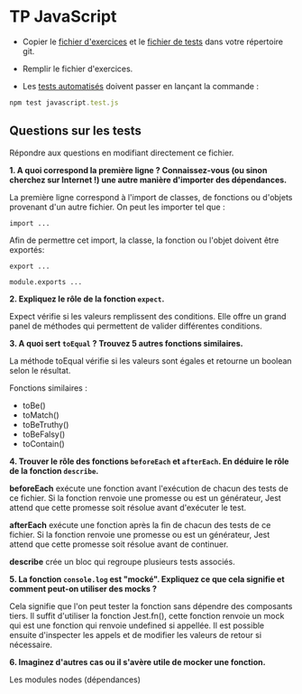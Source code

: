 # TP JavaScript

- Copier le [fichier d'exercices](../assets/javascript.js) et le [fichier de tests](../assets/javascript.test.js) dans votre répertoire git.

- Remplir le fichier d'exercices.

- Les [tests automatisés](../assets/javascript.test.js) doivent passer en lançant la commande :

```js
npm test javascript.test.js
```

## Questions sur les tests 
Répondre aux questions en modifiant directement ce fichier.

**1. A quoi correspond la première ligne ? Connaissez-vous (ou sinon cherchez sur Internet !) une autre manière d'importer des dépendances.**

La première ligne correspond à l'import de classes, de fonctions ou d'objets provenant d'un autre fichier. On peut les importer tel que : 
```
import ...
```
Afin de permettre cet import, la classe, la fonction ou l'objet doivent être exportés:
```
export ...

module.exports ...
``` 

**2. Expliquez le rôle de la fonction `expect`.**

Expect vérifie si les valeurs remplissent des conditions. Elle offre un grand panel de méthodes qui permettent de valider différentes conditions.

**3. A quoi sert `toEqual` ? Trouvez 5 autres fonctions similaires.**

La méthode toEqual vérifie si les valeurs sont égales et retourne un boolean selon le résultat. 

Fonctions similaires :
- toBe()
- toMatch()
- toBeTruthy()
- toBeFalsy()
- toContain()

**4. Trouver le rôle des fonctions `beforeEach` et `afterEach`. En déduire le rôle de la fonction `describe`.**

**beforeEach** exécute une fonction avant l'exécution de chacun des tests de ce fichier. Si la fonction renvoie une promesse ou est un générateur, Jest attend que cette promesse soit résolue avant d'exécuter le test.

**afterEach** exécute une fonction après la fin de chacun des tests de ce fichier. Si la fonction renvoie une promesse ou est un générateur, Jest attend que cette promesse soit résolue avant de continuer.

**describe** crée un bloc qui regroupe plusieurs tests associés.

**5. La fonction `console.log` est "mocké". Expliquez ce que cela signifie et comment peut-on utiliser des mocks ?**


Cela signifie que l'on peut tester la fonction sans dépendre des composants tiers.
Il suffit d'utiliser la fonction Jest.fn(), cette fonction renvoie un mock qui est une fonction qui renvoie undefined si appellée. Il est possible ensuite d'inspecter les appels et de modifier les valeurs de retour si nécessaire.


**6. Imaginez d'autres cas ou il s'avère utile de mocker une fonction.**

Les modules nodes (dépendances)